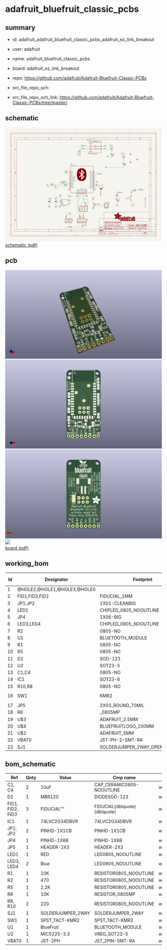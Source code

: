# adafruit_bluefruit_classic_pcbs
 
## summary 
* id: adafruit_adafruit_bluefruit_classic_pcbs_adafruit_ez_link_breakout
* user: adafruit
* name: adafruit_bluefruit_classic_pcbs
* board: adafruit_ez_link_breakout
* repo: https://github.com/adafruit/Adafruit-Bluefruit-Classic-PCBs



* src_file_repo_sch: 
* src_file_repo_sch_link: https://github.com/adafruit/Adafruit-Bluefruit-Classic-PCBs/tree/master/

## schematic  
![](working_schematic_600.png)  
[schematic (pdf)](working_schematic.pdf)  

## pcb  
![](working_3d_600.png) 
![](working_3d_front_600.png)  
![](working_3d_back_600.png)  
![](working_600.png)  
[board (pdf)](working.pdf)  

## working_bom
| Id | Designator | Footprint | Quantity | Designation | Supplier and ref |  | None | 
| --- | --- | --- | --- | --- | --- | --- | --- | 
| 1 | @HOLE2,@HOLE1,@HOLE3,@HOLE0 |  | 4 |  |  |  | [''] | 
| 2 | FID1,FID3,FID2 | FIDUCIAL_1MM | 3 | FIDUCIAL" |  |  | [''] | 
| 3 | JP1,JP2 | 1X01-CLEANBIG | 2 |  |  |  | [''] | 
| 4 | LED1 | CHIPLED_0805_NOOUTLINE | 1 | RED |  |  | [''] | 
| 5 | JP4 | 1X06-BIG | 1 |  |  |  | [''] | 
| 6 | LED3,LED4 | CHIPLED_0805_NOOUTLINE | 2 | Blue |  |  | [''] | 
| 7 | R2 | 0805-NO | 1 | 470 |  |  | [''] | 
| 8 | U1 | BLUETOOTH_MODULE | 1 | BlueFruit |  |  | [''] | 
| 9 | R1 | 0805-NO | 1 | 10K |  |  | [''] | 
| 10 | R5 | 0805-NO | 1 | 2.2K |  |  | [''] | 
| 11 | D2 | SOD-123 | 1 | MBR120 |  |  | [''] | 
| 12 | U2 | SOT23-5 | 1 | MIC5225-3.3 |  |  | [''] | 
| 13 | C1,C4 | 0805-NO | 2 | 10uF |  |  | [''] | 
| 14 | IC1 | SOT23-6 | 1 | 74LVC2G34DBVR |  |  | [''] | 
| 15 | R10,R8 | 0805-NO | 2 | 220 |  |  | [''] | 
| 16 | SW1 | KMR2 | 1 | SPST_TACT-KMR2 |  |  | [''] | 
| 17 | JP5 | 2X03_ROUND_70MIL | 1 |  |  |  | [''] | 
| 18 | R6 | _0805MP | 1 | 10K |  |  | [''] | 
| 19 | U$3 | ADAFRUIT_2.5MM | 1 |  |  |  | [''] | 
| 20 | U$4 | BLUEFRUITLOGO_100MM | 1 |  |  |  | [''] | 
| 21 | U$2 | ADAFRUIT_5MM | 1 |  |  |  | [''] | 
| 22 | VBAT0 | JST-PH-2-SMT-RA | 1 | JST-2PH |  |  | [''] | 
| 23 | SJ1 | SOLDERJUMPER_2WAY_OPEN_NOPASTE | 1 |  |  |  | [''] | 


## bom_schematic
| Ref | Qnty | Value | Cmp name | Footprint | Description | Vendor | DNP | 
| --- | --- | --- | --- | --- | --- | --- | --- | 
| C1, C4 | 2 | 10uF | CAP_CERAMIC0805-NOOUTLINE | working:0805-NO |  |  |  | 
| D2 | 1 | MBR120 | DIODESOD-123 | working:SOD-123 |  |  |  | 
| FID1, FID2, FID3 | 3 | FIDUCIAL"" | FIDUCIAL{dblquote}{dblquote} | working:FIDUCIAL_1MM |  |  |  | 
| IC1 | 1 | 74LVC2G34DBVR | 74LVC2G34DBVR | working:SOT23-6 |  |  |  | 
| JP1, JP2 | 2 | PINHD-1X1CB | PINHD-1X1CB | working:1X01-CLEANBIG |  |  |  | 
| JP4 | 1 | PINHD-1X6B | PINHD-1X6B | working:1X06-BIG |  |  |  | 
| JP5 | 1 | HEADER-2X3 | HEADER-2X3 | working:2X03_ROUND_70MIL |  |  |  | 
| LED1 | 1 | RED | LED0805_NOOUTLINE | working:CHIPLED_0805_NOOUTLINE |  |  |  | 
| LED3, LED4 | 2 | Blue | LED0805_NOOUTLINE | working:CHIPLED_0805_NOOUTLINE |  |  |  | 
| R1 | 1 | 10K | RESISTOR0805_NOOUTLINE | working:0805-NO |  |  |  | 
| R2 | 1 | 470 | RESISTOR0805_NOOUTLINE | working:0805-NO |  |  |  | 
| R5 | 1 | 2.2K | RESISTOR0805_NOOUTLINE | working:0805-NO |  |  |  | 
| R6 | 1 | 10K | RESISTOR_0805MP | working:_0805MP |  |  |  | 
| R8, R10 | 2 | 220 | RESISTOR0805_NOOUTLINE | working:0805-NO |  |  |  | 
| SJ1 | 1 | SOLDERJUMPER_2WAY | SOLDERJUMPER_2WAY | working:SOLDERJUMPER_2WAY_OPEN_NOPASTE |  |  |  | 
| SW1 | 1 | SPST_TACT-KMR2 | SPST_TACT-KMR2 | working:KMR2 |  |  |  | 
| U1 | 1 | BlueFruit | BLUETOOTH_MODULE | working:BLUETOOTH_MODULE |  |  |  | 
| U2 | 1 | MIC5225-3.3 | VREG_SOT23-5 | working:SOT23-5 |  |  |  | 
| VBAT0 | 1 | JST-2PH | JST_2PIN-SMT-RA | working:JST-PH-2-SMT-RA |  |  |  | 



